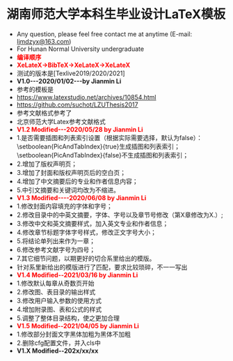 ﻿# 湖南师范大学本科生毕业设计LaTeX模板
* Any question, please feel free contact me at anytime (E-mail: ljmdzyx@163.com)
* For Hunan Normal University undergraduate
*  <font color=red>**编译顺序**
* **XeLateX->BibTeX->XeLateX->XeLateX**</font>
* 测试的版本是[Texlive2019/2020/2021]
* **V1.0---2020/01/02---by Jianmin Li**
* 参考的模板是
* https://www.latexstudio.net/archives/10854.html
* https://github.com/suchot/LZUThesis2017
* 参考文献格式参考了
* 北京师范大学Latex参考文献格式
* <font color=red>**V1.2 Modified---2020/05/28 by Jianmin Li**</font>
* 1.是否需要插图和列表索引设置（根据实际需要选择，默认为false）：
  \setboolean{PicAndTabIndex}{true}生成插图和列表索引；\setboolean{PicAndTabIndex}{false}不生成插图和列表索引；
* 2.增加了版权声明页；
* 3.增加了封面和版权声明页后的空白页；
* 4.增加了中文摘要后的专业和作者信息内容；
* 5.中引文摘要和关键词均改为不缩进。
* <font color=red>**V1.3 Modified----2020/06/08 by Jianmin Li**</font>
* 1.修改封面内容填充的字体和字号；
* 2.修改目录中的中英文摘要，字体、字号以及章节号修改（第X章修改为X.）;
* 3.修改中文和英文摘要样式，加入英文专业和作者信息；
* 4.修改章节标题字体字号样式，修改正文字号大小；
* 5.将结论单列出来作为一章；
* 6.修改参考文献字号为四号；
* 7.其它细节问题，以期更好的切合系里给出的模版。
* 针对系里新给出的模版进行了匹配，要求比较琐碎，不一一写出
* <font color=red>**V1.4 Modified--2021/03/16 by Jianmin Li**</font>
* 1.修改默认每章从奇数页开始
* 2.修改图、表目录的输出样式
* 3.修改用户输入参数的使用方式
* 4.增加附录图、表和公式的样式
* 5.调整了整体目录结构，使之更加合理
* <font color=red>**V1.5 Modified--2021/04/05 by Jianmin Li**</font>
* 1.修改部分封面文字黑体加粗为黑体不加粗
* 2.删除cfg配置文件，并入cls中
* **V1.X Modified--202x/xx/xx**

